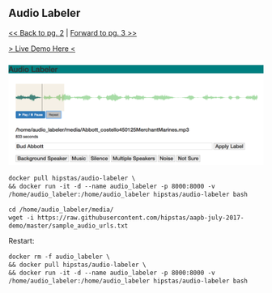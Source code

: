 

## Audio Labeler

[<< Back to pg. 2](https://github.com/hipstas/aapb-july-2017-demo/blob/master/02_attk.utils_demo.ipynb) \| [Forward to pg. 3 >>](https://github.com/hipstas/aapb-july-2017-demo/blob/master/03_attk.utils_demo.ipynb)

[> Live Demo Here <](http://138.68.247.106:8000/)

![](img/Audio_Labeler.png)

```
docker pull hipstas/audio-labeler \
&& docker run -it -d --name audio_labeler -p 8000:8000 -v /home/audio_labeler:/home/audio_labeler hipstas/audio-labeler bash
```

```
cd /home/audio_labeler/media/
wget -i https://raw.githubusercontent.com/hipstas/aapb-july-2017-demo/master/sample_audio_urls.txt
```


Restart:

```
docker rm -f audio_labeler \
&& docker pull hipstas/audio-labeler \
&& docker run -it -d --name audio_labeler -p 8000:8000 -v /home/audio_labeler:/home/audio_labeler hipstas/audio-labeler bash
```
